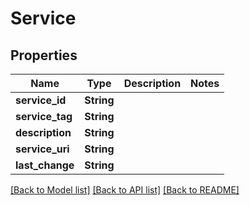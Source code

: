 # Service

## Properties

Name | Type | Description | Notes
------------ | ------------- | ------------- | -------------
**service_id** | **String** |  | 
**service_tag** | **String** |  | 
**description** | **String** |  | 
**service_uri** | **String** |  | 
**last_change** | **String** |  | 

[[Back to Model list]](../README.md#documentation-for-models) [[Back to API list]](../README.md#documentation-for-api-endpoints) [[Back to README]](../README.md)



